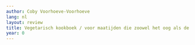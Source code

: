 ```yaml
---
author: Coby Voorhoeve-Voorhoeve
lang: nl
layout: review
title: Vegetarisch kookboek / voor maatijden die zoowel het oog als de maag voldoen
year: 0
---
```


